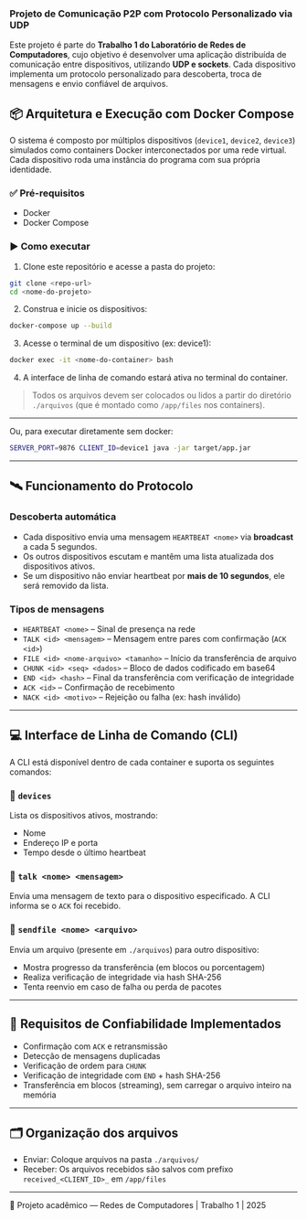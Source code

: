 ### Projeto de Comunicação P2P com Protocolo Personalizado via UDP

Este projeto é parte do **Trabalho 1 do Laboratório de Redes de Computadores**, cujo objetivo é desenvolver uma aplicação distribuída de comunicação entre dispositivos, utilizando **UDP e sockets**. Cada dispositivo implementa um protocolo personalizado para descoberta, troca de mensagens e envio confiável de arquivos.

## 📦 Arquitetura e Execução com Docker Compose

O sistema é composto por múltiplos dispositivos (`device1`, `device2`, `device3`) simulados como containers Docker interconectados por uma rede virtual. Cada dispositivo roda uma instância do programa com sua própria identidade.

### ✅ Pré-requisitos

- Docker
- Docker Compose

### ▶️ Como executar

1. Clone este repositório e acesse a pasta do projeto:

```bash
git clone <repo-url>
cd <nome-do-projeto>
```

2. Construa e inicie os dispositivos:

```bash
docker-compose up --build
```

3. Acesse o terminal de um dispositivo (ex: device1):

```bash
docker exec -it <nome-do-container> bash
```

4. A interface de linha de comando estará ativa no terminal do container.

> Todos os arquivos devem ser colocados ou lidos a partir do diretório `./arquivos` (que é montado como `/app/files` nos containers).

---

Ou, para executar diretamente sem docker:

```bash
SERVER_PORT=9876 CLIENT_ID=device1 java -jar target/app.jar
```

---

## 🛰️ Funcionamento do Protocolo

### Descoberta automática

- Cada dispositivo envia uma mensagem `HEARTBEAT <nome>` via **broadcast** a cada 5 segundos.
- Os outros dispositivos escutam e mantêm uma lista atualizada dos dispositivos ativos.
- Se um dispositivo não enviar heartbeat por **mais de 10 segundos**, ele será removido da lista.

### Tipos de mensagens

- `HEARTBEAT <nome>` – Sinal de presença na rede
- `TALK <id> <mensagem>` – Mensagem entre pares com confirmação (`ACK <id>`)
- `FILE <id> <nome-arquivo> <tamanho>` – Início da transferência de arquivo
- `CHUNK <id> <seq> <dados>` – Bloco de dados codificado em base64
- `END <id> <hash>` – Final da transferência com verificação de integridade
- `ACK <id>` – Confirmação de recebimento
- `NACK <id> <motivo>` – Rejeição ou falha (ex: hash inválido)

---

## 💻 Interface de Linha de Comando (CLI)

A CLI está disponível dentro de cada container e suporta os seguintes comandos:

### 🔹 `devices`

Lista os dispositivos ativos, mostrando:

- Nome
- Endereço IP e porta
- Tempo desde o último heartbeat

### 🔹 `talk <nome> <mensagem>`

Envia uma mensagem de texto para o dispositivo especificado. A CLI informa se o `ACK` foi recebido.

### 🔹 `sendfile <nome> <arquivo>`

Envia um arquivo (presente em `./arquivos`) para outro dispositivo:

- Mostra progresso da transferência (em blocos ou porcentagem)
- Realiza verificação de integridade via hash SHA-256
- Tenta reenvio em caso de falha ou perda de pacotes

---

## 🧪 Requisitos de Confiabilidade Implementados

- Confirmação com `ACK` e retransmissão
- Detecção de mensagens duplicadas
- Verificação de ordem para `CHUNK`
- Verificação de integridade com `END` + hash SHA-256
- Transferência em blocos (streaming), sem carregar o arquivo inteiro na memória

---

## 🗂️ Organização dos arquivos

- Enviar: Coloque arquivos na pasta `./arquivos/`
- Receber: Os arquivos recebidos são salvos com prefixo `received_<CLIENT_ID>_` em `/app/files`

---

📁 Projeto acadêmico — Redes de Computadores | Trabalho 1 | 2025
```
